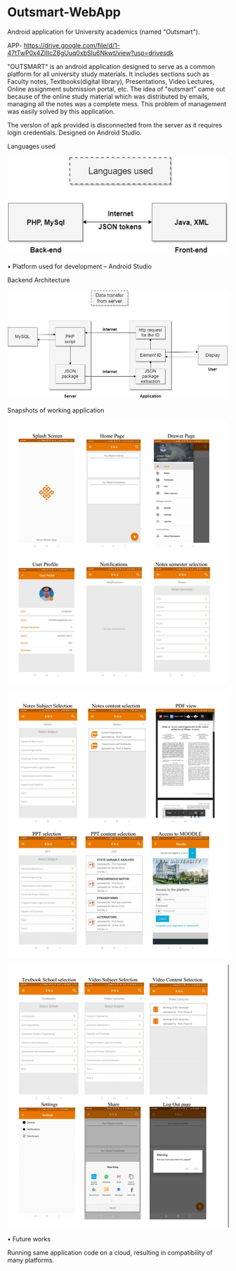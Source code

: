 ﻿# Outsmart-WebApp
Android application for University academics (named "Outsmart").

APP- https://drive.google.com/file/d/1-47tTwP0x4ZIIIcZ8gUuq0xbSlu6Nkwt/view?usp=drivesdk

"OUTSMART" is an android application designed to serve as a common platform for all university study materials.
It includes sections such as Faculty notes, Textbooks(digital library), Presentations, Video Lectures, Online assignment submission portal, etc. 
The idea of "outsmart" came out because of the online study material which was distributed by emails, managing all the notes was a complete mess.
This problem of management was easily solved by this application.

The version of apk provided is disconnected from the server as it requires login credentials.
Designed on Android Studio.


Languages used
       
![](img/lang.jpg)

•	Platform used for development – Android Studio

Backend Architecture

![](img/arch.jpg)

Snapshots of working application

![](img/1.png)

![](img/2.png)

![](img/3.png)

•	Future works

Running same application code on a cloud, resulting in compatibility of many platforms.
